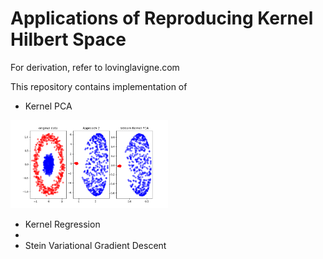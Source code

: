 # Applications of Reproducing Kernel Hilbert Space
For derivation, refer to lovinglavigne.com

This repository contains implementation of 

- Kernel PCA
<p>
  <img width="50%" src="https://github.com/bstars/Kernel/blob/main/kernel_pca/approach2.png">
</p>


- Kernel Regression
- 
- Stein Variational Gradient Descent

